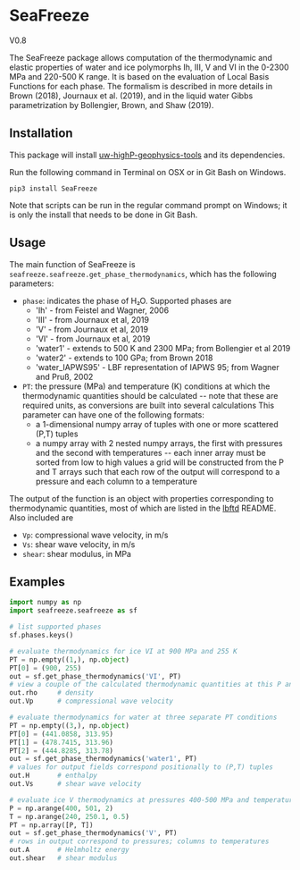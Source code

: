 # SeaFreeze

V0.8

The SeaFreeze package allows computation of the thermodynamic and elastic properties of water and ice polymorphs Ih, III, V and VI in the 0-2300 MPa and 220-500 K range. It is based on the evaluation of Local Basis Functions for each phase. The formalism is described in more details in Brown (2018), Journaux et al. (2019), and in the liquid water Gibbs parametrization by Bollengier, Brown, and Shaw (2019).


## Installation
This package will install [uw-highP-geophysics-tools](https://github.com/jmichaelb/LocalBasisFunction) and its dependencies.

Run the following command in Terminal on OSX or in Git Bash on Windows.

`pip3 install SeaFreeze`

Note that scripts can be run in the regular command prompt on Windows; it is only the install that needs to be done in Git Bash.

## Usage
The main function of SeaFreeze is `seafreeze.seafreeze.get_phase_thermodynamics`, which has the following parameters:
- `phase`: indicates the phase of H₂O.  Supported phases are
  - 'Ih' - from  Feistel and Wagner, 2006
  - 'III' - from Journaux et al, 2019
  - 'V' - from Journaux et al, 2019
  - 'VI' - from Journaux et al, 2019
  - 'water1' -  extends to 500 K and 2300 MPa; from Bollengier et al 2019
  - 'water2' -  extends to 100 GPa; from Brown 2018
  - 'water_IAPWS95' - LBF representation of IAPWS 95; from Wagner and Pruß, 2002
- `PT`: the pressure (MPa) and temperature (K) conditions at which the thermodynamic quantities should be
  calculated -- note that these are required units, as conversions are built into several calculations
  This parameter can have one of the following formats:
  - a 1-dimensional numpy array of tuples with one or more scattered (P,T) tuples 
  - a numpy array with 2 nested numpy arrays, the first with pressures and the second
    with temperatures -- each inner array must be sorted from low to high values
    a grid will be constructed from the P and T arrays such that each row of the output
    will correspond to a pressure and each column to a temperature 

The output of the function is an object with properties corresponding to thermodynamic quantities, most
of which are listed in the [lbftd](https://github.com/jmichaelb/LocalBasisFunction/tree/master/Python/lbftd) README.
Also included are
- `Vp`: compressional wave velocity, in m/s
- `Vs`: shear wave velocity, in m/s
- `shear`: shear modulus, in MPa

## Examples

```python
import numpy as np
import seafreeze.seafreeze as sf

# list supported phases
sf.phases.keys()

# evaluate thermodynamics for ice VI at 900 MPa and 255 K
PT = np.empty((1,), np.object)
PT[0] = (900, 255)
out = sf.get_phase_thermodynamics('VI', PT)
# view a couple of the calculated thermodynamic quantities at this P and T
out.rho     # density
out.Vp      # compressional wave velocity

# evaluate thermodynamics for water at three separate PT conditions
PT = np.empty((3,), np.object)
PT[0] = (441.0858, 313.95)
PT[1] = (478.7415, 313.96)
PT[2] = (444.8285, 313.78)
out = sf.get_phase_thermodynamics('water1', PT)
# values for output fields correspond positionally to (P,T) tuples 
out.H       # enthalpy
out.Vs      # shear wave velocity

# evaluate ice V thermodynamics at pressures 400-500 MPa and temperatures 240-250 K
P = np.arange(400, 501, 2)
T = np.arange(240, 250.1, 0.5)
PT = np.array([P, T])
out = sf.get_phase_thermodynamics('V', PT)
# rows in output correspond to pressures; columns to temperatures
out.A       # Helmholtz energy
out.shear   # shear modulus
```

